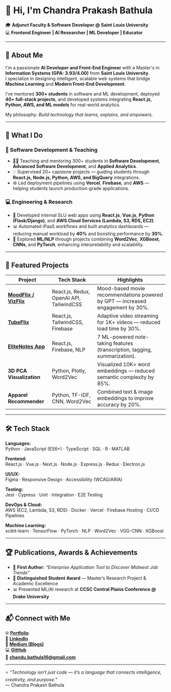 # 👋 Hi, I'm Chandra Prakash Bathula

🎓 **Adjunct Faculty & Software Developer @ Saint Louis University**  
💻 **Frontend Engineer | AI Researcher | ML Developer | Educator**

---

## 🧠 About Me

I'm a passionate **AI Developer and Front-End Engineer** with a Master's in **Information Systems (GPA: 3.93/4.00)** from **Saint Louis University**.  
I specialize in designing intelligent, scalable web systems that bridge **Machine Learning** and **Modern Front-End Development**.

I’ve mentored **300+ students** in software and ML development, deployed **40+ full-stack projects**, and developed systems integrating **React.js, Python, AWS, and ML models** for real-world analytics.

My philosophy: *Build technology that learns, explains, and empowers.*

---

## 🚀 What I Do

### 🧩 Software Development & Teaching
- 🧑‍🏫 Teaching and mentoring 300+ students in **Software Development**, **Advanced Software Development**, and **Applied Analytics**.
- 💡 Supervised 20+ capstone projects — guiding students through **React.js, Node.js, Python, AWS, and BigQuery** integrations.
- ⚙️ Led deployment pipelines using **Vercel**, **Firebase**, and **AWS** — helping students launch production-grade applications.

### 💻 Engineering & Research
- 🚀 Developed internal SLU web apps using **React.js**, **Vue.js**, **Python (Flask/Django)**, and **AWS Cloud Services (Lambda, S3, RDS, EC2)**.
- 📊 Automated iPaaS workflows and built analytics dashboards — reducing manual workload by **40%** and boosting performance by **30%**.
- 🧠 Explored **ML/NLP** through projects combining **Word2Vec**, **XGBoost**, **CNNs**, and **PyTorch**, enhancing interpretability and scalability.

---

## 🧩 Featured Projects

| Project | Tech Stack | Highlights |
|----------|-------------|------------|
| [**MoodFlix / VizFlix**](https://viz-flix-gpt.vercel.app/) | React.js, Redux, OpenAI API, TailwindCSS | Mood-based movie recommendations powered by GPT — increased engagement by 30%. |
| [**TubeFlix**](https://utubeflix-79845.web.app/) | React.js, TailwindCSS, Firebase | Adaptive video streaming for 1K+ videos — reduced load time by 30%. |
| [**EliteNotes App**](https://elite-notes-poc.vercel.app/) | React.js, Firebase, NLP | 7 ML-powered note-taking features (transcription, tagging, summarization). |
| **3D PCA Visualization** | Python, Plotly, Word2Vec | Visualized 10K+ word embeddings — reduced semantic complexity by 85%. |
| **Apparel Recommender** | Python, TF-IDF, CNN, Word2Vec | Combined text & image embeddings to improve accuracy by 20%. |

---

## 🛠️ Tech Stack

**Languages:**  
Python · JavaScript (ES6+) · TypeScript · SQL · R · MATLAB  

**Frontend:**  
React.js · Vue.js · Next.js · Node.js · Express.js · Redux · Electron.js  

**UI/UX:**  
Figma · Responsive Design · Accessibility (WCAG/ARIA)  

**Testing:**  
Jest · Cypress · Unit · Integration · E2E Testing  

**DevOps & Cloud:**  
AWS (EC2, Lambda, S3, RDS) · Docker · Vercel · Firebase Hosting · CI/CD Pipelines  

**Machine Learning:**  
scikit-learn · TensorFlow · PyTorch · NLP · Word2Vec · VGG-CNN · XGBoost  

---

## 🏆 Publications, Awards & Achievements

- 🧾 **First Author:** *“Enterprise Application Tool to Discover Midwest Job Trends”*  
- 🥇 **Distinguished Student Award** — Master’s Research Project & Academic Excellence  
- 📊 Presented ML/AI research at **CCSC Central Plains Conference @ Drake University**

---

## 📬 Connect with Me

🌐 [**Portfolio**](https://portfolio-chandra-prakash-bathulas-projects.vercel.app)  
💼 [**LinkedIn**](https://www.linkedin.com/in/chandra-prakash-bathula)  
🧠 [**Medium (Blogs)**](https://medium.com/@chandu.bathula16)  
💻 [**GitHub**](https://github.com/ChandraPrakash-Bathula)  
📧 **chandu.bathula16@gmail.com**

---

⭐️ *“Technology isn’t just code — it’s a language that connects intelligence, creativity, and purpose.”*  
— Chandra Prakash Bathula
